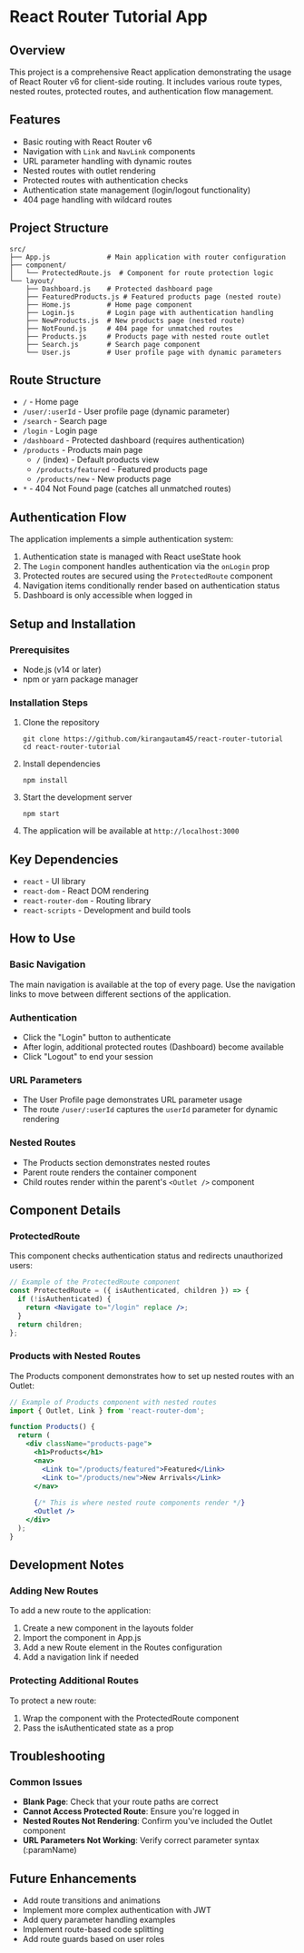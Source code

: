 # React Router Tutorial App

## Overview
This project is a comprehensive React application demonstrating the usage of React Router v6 for client-side routing. It includes various route types, nested routes, protected routes, and authentication flow management.

## Features
- Basic routing with React Router v6
- Navigation with `Link` and `NavLink` components
- URL parameter handling with dynamic routes
- Nested routes with outlet rendering
- Protected routes with authentication checks
- Authentication state management (login/logout functionality)
- 404 page handling with wildcard routes

## Project Structure

```
src/
├── App.js              # Main application with router configuration
├── component/
│   └── ProtectedRoute.js  # Component for route protection logic
└── layout/
    ├── Dashboard.js    # Protected dashboard page
    ├── FeaturedProducts.js # Featured products page (nested route)
    ├── Home.js         # Home page component
    ├── Login.js        # Login page with authentication handling
    ├── NewProducts.js  # New products page (nested route)
    ├── NotFound.js     # 404 page for unmatched routes
    ├── Products.js     # Products page with nested route outlet
    ├── Search.js       # Search page component
    └── User.js         # User profile page with dynamic parameters
```

## Route Structure
- `/` - Home page
- `/user/:userId` - User profile page (dynamic parameter)
- `/search` - Search page
- `/login` - Login page
- `/dashboard` - Protected dashboard (requires authentication)
- `/products` - Products main page
  - `/` (index) - Default products view
  - `/products/featured` - Featured products page
  - `/products/new` - New products page
- `*` - 404 Not Found page (catches all unmatched routes)

## Authentication Flow
The application implements a simple authentication system:
1. Authentication state is managed with React useState hook
2. The `Login` component handles authentication via the `onLogin` prop
3. Protected routes are secured using the `ProtectedRoute` component
4. Navigation items conditionally render based on authentication status
5. Dashboard is only accessible when logged in

## Setup and Installation

### Prerequisites
- Node.js (v14 or later)
- npm or yarn package manager

### Installation Steps
1. Clone the repository
   ```
   git clone https://github.com/kirangautam45/react-router-tutorial
   cd react-router-tutorial
   ```

2. Install dependencies
   ```
   npm install
   ```

3. Start the development server
   ```
   npm start
   ```

4. The application will be available at `http://localhost:3000`

## Key Dependencies
- `react` - UI library
- `react-dom` - React DOM rendering
- `react-router-dom` - Routing library
- `react-scripts` - Development and build tools

## How to Use

### Basic Navigation
The main navigation is available at the top of every page. Use the navigation links to move between different sections of the application.

### Authentication
- Click the "Login" button to authenticate
- After login, additional protected routes (Dashboard) become available
- Click "Logout" to end your session

### URL Parameters
- The User Profile page demonstrates URL parameter usage
- The route `/user/:userId` captures the `userId` parameter for dynamic rendering

### Nested Routes
- The Products section demonstrates nested routes
- Parent route renders the container component
- Child routes render within the parent's `<Outlet />` component

## Component Details

### ProtectedRoute
This component checks authentication status and redirects unauthorized users:

```jsx
// Example of the ProtectedRoute component
const ProtectedRoute = ({ isAuthenticated, children }) => {
  if (!isAuthenticated) {
    return <Navigate to="/login" replace />;
  }
  return children;
};
```

### Products with Nested Routes
The Products component demonstrates how to set up nested routes with an Outlet:

```jsx
// Example of Products component with nested routes
import { Outlet, Link } from 'react-router-dom';

function Products() {
  return (
    <div className="products-page">
      <h1>Products</h1>
      <nav>
        <Link to="/products/featured">Featured</Link>
        <Link to="/products/new">New Arrivals</Link>
      </nav>
      
      {/* This is where nested route components render */}
      <Outlet />
    </div>
  );
}
```

## Development Notes

### Adding New Routes
To add a new route to the application:

1. Create a new component in the layouts folder
2. Import the component in App.js
3. Add a new Route element in the Routes configuration
4. Add a navigation link if needed

### Protecting Additional Routes
To protect a new route:

1. Wrap the component with the ProtectedRoute component
2. Pass the isAuthenticated state as a prop

## Troubleshooting

### Common Issues
- **Blank Page**: Check that your route paths are correct
- **Cannot Access Protected Route**: Ensure you're logged in
- **Nested Routes Not Rendering**: Confirm you've included the Outlet component
- **URL Parameters Not Working**: Verify correct parameter syntax (:paramName)

## Future Enhancements
- Add route transitions and animations
- Implement more complex authentication with JWT
- Add query parameter handling examples
- Implement route-based code splitting
- Add route guards based on user roles

